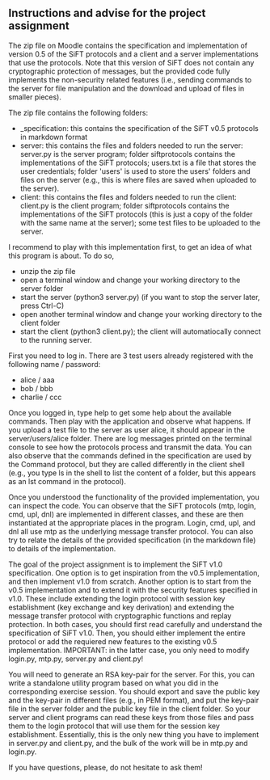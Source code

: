 Instructions and advise for the project assignment
--------------------------------------------------

The zip file on Moodle contains the specification and implementation of version 0.5 of the SiFT protocols and a client and a server implementations that use the protocols. Note that this version of SiFT does not contain any cryptographic protection of messages, but the provided code fully implements the non-security related features (i.e., sending commands to the server for file manipulation and the download and upload of files in smaller pieces). 

The zip file contains the following folders:
- _specification: this contains the specification of the SiFT v0.5 protocols in markdown format
- server: this contains the files and folders needed to run the server:
	server.py is the server program;
	folder siftprotocols contains the implementations of the SiFT protocols;
	users.txt is a file that stores the user credentials;
 	folder 'users' is used to store the users' folders and files on the server (e.g., this is where files are saved when uploaded to the server).
- client: this contains the files and folders needed to run the client:
	client.py is the client program;
	folder siftprotocols contains the implementations of the SiFT protocols (this is just a copy of the folder with the same name at the server);
	some test files to be uploaded to the server.

I recommend to play with this implementation first, to get an idea of what this program is about. To do so,

- unzip the zip file
- open a terminal window and change your working directory to the server folder
- start the server (python3 server.py) (if you want to stop the server later, press Ctrl-C)
- open another terminal window and change your working directory to the client folder
- start the client (python3 client.py); the client will automatiocally connect to the running server.

First you need to log in. There are 3 test users already registered with the following name / password:
- alice / aaa
- bob / bbb
- charlie / ccc

Once you logged in, type help to get some help about the available commands. Then play with the application and observe what happens. If you upload a test file to the server as user alice, it should appear in the server/users/alice folder. There are log messages printed on the terminal console to see how the protocols process and transmit the data. You can also observe that the commands defined in the specification are used by the Command protocol, but they are called differently in the client shell (e.g., you type ls in the shell to list the content of a folder, but this appears as an lst command in the protocol).

Once you understood the functionality of the provided implementation, you can inspect the code. You can observe that the SiFT protocols (mtp, login, cmd, upl, dnl) are implemented in different classes, and these are then instantiated at the appropriate places in the program. Login, cmd, upl, and dnl all use mtp as the underlying message transfer protocol. You can also try to relate the details of the provided specification (in the markdown file) to details of the implementation.

The goal of the project assignment is to implement the SiFT v1.0 specification. One option is to get inspiration from the v0.5 implementation, and then implement v1.0 from scratch. Another option is to start from the v0.5 implementation and to extend it with the security features specified in v1.0. These include extending the login protocol with session key establishment (key exchange and key derivation) and extending the message transfer protocol with cryptographic functions and replay protection. In both cases, you should first read carefully and understand the specification of SiFT v1.0. Then, you should either implement the entire protocol or add the requiered new features to the existing v0.5 implementation. IMPORTANT: in the latter case, you only need to modify login.py, mtp.py, server.py and client.py!

You will need to generate an RSA key-pair for the server. For this, you can write a standalone utility program based on what you did in the corresponding exercise session. You should export and save the public key and the key-pair in different files (e.g., in PEM format), and put the key-pair file in the server folder and the public key file in the client folder. So your server and client programs can read these keys from those files and pass them to the login protocol that will use them for the session key establishment. Essentially, this is the only new thing you have to implement in server.py and client.py, and the bulk of the work will be in mtp.py and login.py.

If you have questions, please, do not hesitate to ask them!
